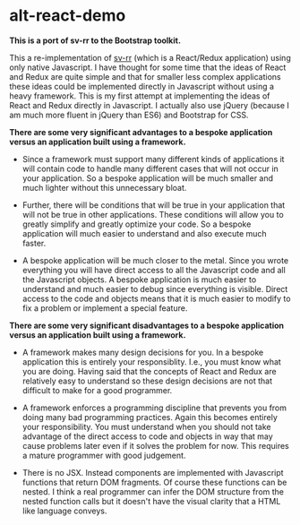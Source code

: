 # alt-react-demo

**This is a port of sv-rr to the Bootstrap toolkit.**

This a re-implementation of [sv-rr](https://github.com/magenta-cuda/sv-rr) (which is a React/Redux application) using only native Javascript. I have thought for some time that the ideas of React and Redux are quite simple and that for smaller less complex applications these ideas could be implemented directly in Javascript without using a heavy framework. This is my first attempt at implementing the ideas of React and Redux directly in Javascript. I actually also use jQuery (because I am much more fluent in jQuery than ES6) and Bootstrap for CSS.

**There are some very significant advantages to a bespoke application versus an application built using a framework.**

+ Since a framework must support many different kinds of applications it will contain code to handle many different cases that will not occur in your application. So a bespoke application will be much smaller and much lighter without this unnecessary bloat.

+ Further, there will be conditions that will be true in your application that will not be true in other applications. These conditions will allow you to greatly simplify and greatly optimize your code. So a bespoke application will much easier to understand and also execute much faster.

+ A bespoke application will be much closer to the metal. Since you wrote everything you will have direct access to all the Javascript code and all the Javascript objects. A bespoke application is much easier to understand and much easier to debug since everything is visible. Direct access to the code and objects means that it is much easier to modify to fix a problem or implement a special feature.

**There are some very significant disadvantages to a bespoke application versus an application built using a framework.**

+ A framework makes many design decisions for you. In a bespoke application this is entirely your responsiblity. I.e., you must know what you are doing. Having said that the concepts of React and Redux are relatively easy to understand so these design decisions are not that difficult to make for a good programmer.

+ A framework enforces a programming discipline that prevents you from doing many bad programming practices. Again this becomes entirely your responsibility. You must understand when you should not take advantage of the direct access to code and objects in way that may cause problems later even if it solves the problem for now. This requires a mature programmer with good judgement.

+ There is no JSX. Instead components are implemented with Javascript functions that return DOM fragments. Of course these functions can be nested. I think a real programmer can infer the DOM structure from the nested function calls but it doesn't have the visual clarity that a HTML like language conveys.
